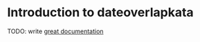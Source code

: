 # Introduction to dateoverlapkata

TODO: write [great documentation](http://jacobian.org/writing/what-to-write/)
